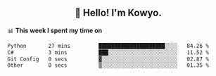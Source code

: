 <h2 align="center">👋 Hello! I'm Kowyo.</h2>

📊 **This week I spent my time on**
<!--START_SECTION:waka-->

```txt
Python       27 mins         █████████████████████░░░░   84.26 %
C#           3 mins          ███░░░░░░░░░░░░░░░░░░░░░░   11.52 %
Git Config   0 secs          ▓░░░░░░░░░░░░░░░░░░░░░░░░   02.87 %
Other        0 secs          ▒░░░░░░░░░░░░░░░░░░░░░░░░   01.35 %
```

<!--END_SECTION:waka-->
